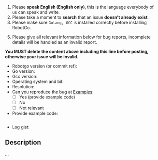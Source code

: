 1. Please **speak English (English only)**, this is the language everybody of us can speak and write.
2. Please take a moment to **search** that an issue **doesn't already exist**.
3. Please make sure `Golang, GCC` is installed correctly before installing RobotGo.
<!-- 4. Please ask questions or config/deploy problems on our Gitter channel: https://gitter.im/go-vgo/robotgo -->
5. Please give all relevant information below for bug reports, incomplete details will be handled as an invalid report.

**You MUST delete the content above including this line before posting, otherwise your issue will be invalid.**


- Robotgo version (or commit ref):
- Go version:
- Gcc version:
- Operating system and bit:
- Resolution:
- Can you reproduce the bug at [Examples](https://github.com/go-vgo/robotgo/blob/master/examples/main.go):
  - [ ] Yes (provide example code)
  - [ ] No
  - [ ] Not relevant
- Provide example code:

```Go

```
- Log gist:

## Description

...
